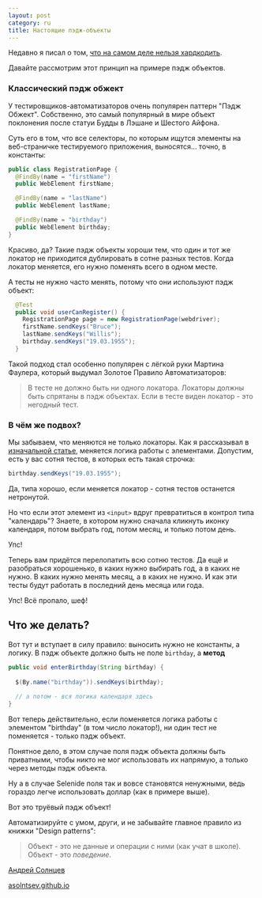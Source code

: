 ```yaml
---
layout: post
category: ru
title: Настоящие пэдж-объекты
---
```


Недавно я писал о том, [что на самом деле нельзя хардкодить](/2016/07/08/what-is-hardcode/). 

Давайте рассмотрим этот принцип на примере пэдж объектов. 

### Классический пэдж обжект

У тестировщиков-автоматизаторов очень популярен паттерн "Пэдж Обжект". 
Собственно, это самый популярный в мире объект поклонения после статуи Будды в Лэшане и Шестого Айфона.

Суть его в том, что все селекторы, по которым ищутся элементы на веб-страничке тестируемого приложения,
выносятся... точно, в константы:

```java
public class RegistrationPage {
  @FindBy(name = "firstName")
  public WebElement firstName;

  @FindBy(name = "lastName")
  public WebElement lastName;

  @FindBy(name = "birthday")
  public WebElement birthday;
}
```

Красиво, да?
Такие пэдж объекты хороши тем, что один и тот же локатор не приходится дублировать в сотне разных тестов. 
Когда локатор меняется, его нужно поменять всего в одном месте.

А тесты не нужно часто менять, потому что они используют пэдж объект:

```java
  @Test
  public void userCanRegister() {
    RegistrationPage page = new RegistrationPage(webdriver);
    firstName.sendKeys("Bruce");
    lastName.sendKeys("Willis");
    birthday.sendKeys("19.03.1955");
  }
```

Такой подход стал особенно популярен с лёгкой руки Мартина Фаулера, 
который выдумал Золотое Правило Автоматизаторов:

> В тесте не должно быть ни одного локатора. Локаторы должны быть спрятаны в пэдж объектах. 
> Если в тесте виден локатор - это негодный тест.

### В чём же подвох?

Мы забываем, что меняются не только локаторы. 
Как я рассказывал в [изначальной статье](/2016/07/08/what-is-hardcode/), меняется логика работы с элементами. 
Допустим, есть у вас сотня тестов, в которых есть такая строчка:

```java
birthday.sendKeys("19.03.1955");
```

Да, типа хорошо, если меняется локатор - сотня тестов останется нетронутой.

Но что если этот элемент из `<input>` вдруг превратиться в контрол типа "календарь"? 
Знаете, в котором нужно сначала кликнуть иконку календаря, потом выбрать год, потом месяц, и только потом день.
 
Упс!

Теперь вам придётся перелопатить всю сотню тестов. 
Да ещё и разобраться хорошенько, в каких нужно выбирать год, а в каких не нужно. 
В каких нужно менять месяц, а в каких не нужно. И как эти тесты будут работать в последний день месяца или года.

Упс!
Всё пропало, шеф!

## Что же делать?

Вот тут и вступает в силу правило: выносить нужно не константы, а логику.
В пэдж объекте должно быть не поле `birthday`, а **метод**

```java
public void enterBirthday(String birthday) {
  
  $(By.name("birthday")).sendKeys(birthday);
  
  // а потом - вся логика календаря здесь
}
```

Вот теперь действительно, если поменяется логика работы с элементом "birthday" (в том число локатор!), 
ни один тест не поменяется - только пэдж объект.  

Понятное дело, в этом случае поля пэдж объекта должны быть приватными, чтобы
никто не мог использовать их напрямую, а только через методы пэдж объекта.

Ну а в случае Selenide поля так и вовсе становятся ненужными, ведь 
гораздо легче использовать доллар (как в примере выше).

Вот это труёвый пэдж объект!

Автоматизируйте с умом, други, и не забывайте главное правило из книжки "Design patterns":

> Объект - это не данные и операции с ними (как учат в школе).<br/>
> Объект - это _поведение_.

[Андрей Солнцев](https://twitter.com/asolntsev) 

[asolntsev.github.io](https://asolntsev.github.io/ru)

